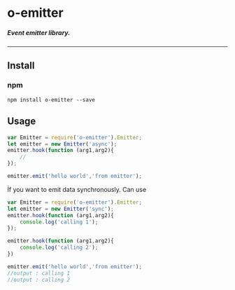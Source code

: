 # o-emitter
#####  Event emitter library.
***

## Install
### npm
```
npm install o-emitter --save
```

## Usage

```js
var Emitter = require('o-emitter').Emitter;
let emitter = new Emitter('async');
emitter.hook(function (arg1,arg2){
    //
});

emitter.emit('hello world','from emitter');
```
İf you want to emit data synchronously. Can use

```js
var Emitter = require('o-emitter').Emitter;
let emitter = new Emitter('sync');
emitter.hook(function (arg1,arg2){
    console.log('calling 1');
});

emitter.hook(function (arg1,arg2){
    console.log('calling 2');
})

emitter.emit('hello world','from emitter');
//output : calling 1
//output : calling 2
```

